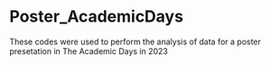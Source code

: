 # Poster_AcademicDays
These codes were used to perform the analysis of data for a poster presetation in The Academic Days in 2023
